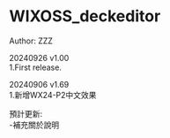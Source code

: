 # WIXOSS_deckeditor  
   
Author: ZZZ  
  
20240926 v1.00  
1.First release.  

20240906 v1.69  
1.新增WX24-P2中文效果  
  
預計更新:  
-補充關於說明  